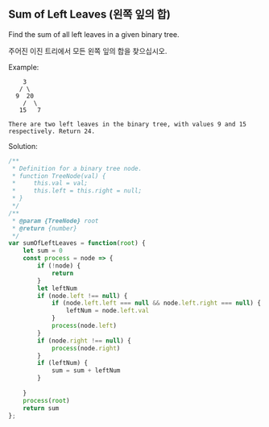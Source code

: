 ## Sum of Left Leaves (왼쪽 잎의 합)

Find the sum of all left leaves in a given binary tree.

주어진 이진 트리에서 모든 왼쪽 잎의 합을 찾으십시오.

Example:

```
    3
   / \
  9  20
    /  \
   15   7

There are two left leaves in the binary tree, with values 9 and 15 respectively. Return 24.
```

Solution: 

```javascript
/**
 * Definition for a binary tree node.
 * function TreeNode(val) {
 *     this.val = val;
 *     this.left = this.right = null;
 * }
 */
/**
 * @param {TreeNode} root
 * @return {number}
 */
var sumOfLeftLeaves = function(root) {
    let sum = 0
    const process = node => {
        if (!node) {
            return
        }
        let leftNum
        if (node.left !== null) {
            if (node.left.left === null && node.left.right === null) {
                leftNum = node.left.val    
            }
            process(node.left)
        }
        if (node.right !== null) {
            process(node.right)
        }
        if (leftNum) {
            sum = sum + leftNum
        }
        
    }
    process(root)
    return sum
};
```
